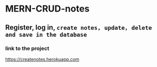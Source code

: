 # MERN-CRUD-notes

## **Register**, **log in**, `create notes, update, delete and save in the database`

### link to the project

https://createnotes.herokuapp.com
